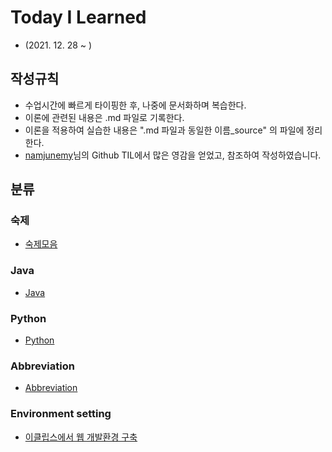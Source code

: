 # Today I Learned
- (2021. 12. 28 ~ )
## 작성규칙
- 수업시간에 빠르게 타이핑한 후, 나중에 문서화하며 복습한다.
- 이론에 관련된 내용은 .md 파일로 기록한다.
- 이론을 적용하여 실습한 내용은 ".md 파일과 동일한 이름_source" 의 파일에 정리한다.
- [namjunemy](https://github.com/namjunemy)님의 Github TIL에서 많은 영감을 얻었고, 참조하여 작성하였습니다.
## 분류
### 숙제
- [숙제모음](https://github.com/97Fekim/TIL/tree/master/Green%20homework)
### Java
- [Java](https://github.com/97Fekim/TIL/tree/master/Java)
### Python
- [Python](https://github.com/97Fekim/TIL/tree/master/Python)
### Abbreviation
- [Abbreviation](https://github.com/97Fekim/TIL/blob/master/Abbreviation/001.%20Abbreviation.md)
### Environment setting
- [이클립스에서 웹 개발환경 구축](https://github.com/97Fekim/TIL/blob/master/Java/%EC%9D%B4%ED%81%B4%EB%A6%BD%EC%8A%A4%EC%97%90%EC%84%9C%20%EC%9B%B9%EA%B0%9C%EB%B0%9C%20%ED%99%98%EA%B2%BD%20%EA%B5%AC%EC%B6%95.md)
